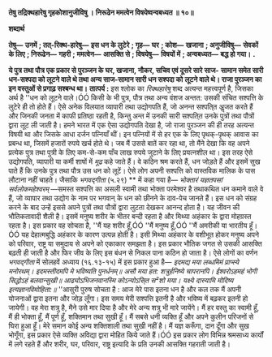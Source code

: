 **तेषु तद्रिक्थहारेषु गृहकोशानुजीविषु ।** **निरूढेन ममत्वेन विषयेष्वन्वबध्यत ॥ १०॥** 

**शब्दार्थ** 

**तेषु—** **उनमें** **; तत्-रिक्थ-हारेषु—** **इस धन के लुटेरे** **; गृह—** **घर** **; कोश—** **खजाना** **; अनुजीविषु—** **सेवकों के लिए** **; निरूढेन—** **गहरी** **; ममत्वेन—** **आसक्ति से** **; विषयेषु—** **विषयों में** **; अन्वबध्यत—** **बद्ध हो गया।** **.** 

**ये पुत्र तथा पौत्र एक प्रकार से पुरञ्जन के घर, खजाना, नौकर, सचिव एवं दूसरे सारे साज-** **सामान समेत सारी धन-सश्पदा को लूटने वाले थे तथा अन्य साज-सामान सारी धन सश्पदा को** **लूटने वाले थे। राजा पुरञ्जन का इन वस्तुओं से प्रगाढ़ सश्बन्ध था।** **तात्पर्य :** इस श्लोक का *रिक्थहारेषु* शब्द अत्यन्त महत्त्वपूर्ण है, जिसका अर्थ है ''धन को लूटने वाले।ÓÓ किसी के भी पुत्र, पौत्र तथा अन्य वंशज अन्तत: उसकी संचित सश्पत्ति के लुटेरे ही तो होते हैं। ऐसे अनेक विलयात व्यापारी तथा उद्योगपति हैं, जो अनन्त सश्पति्त अॢजत करते हैं और जिनकी जनता में काफी प्रतिष्ठा रहती है, किन्तु अन्त में उनकी सारी सश्पति्त उनके पुत्रों तथा पौत्रों द्वारा लूट ली जाती है। हमने भारत में एक ऐसा उद्योगपति देखा है, जो राजा पुरञ्जन की ही तरह अत्यन्त विषयी था और जिसके आधा दर्जन पत्नियाँ थीं। इन पत्नियों में से हर एक के लिए पृथक्-पृथक् आवास का प्रबन्ध था, जिसमें हजारों रुपये खर्च होते थे। जब मैं उससे बातें कर रहा था, तो मैंने देखा कि वह अपने प्रत्येक पुत्र तथा पुत्री के लिए कम-से-कम पाँच लाख रुपये जुटाने के लिए प्रयत्नशील था। इस तरह ऐसे उद्योगपति, व्यापारी या कर्मी शाषों में *मूढ* कहे जाते हैं। वे कठिन श्रम करते हैं, धन जोड़ते हैं और इसमें सुख पाते हैं कि उनके पुत्र तथा पौत्र उस धन को लूटें। ऐसे लोग अपनी सश्पत्ति को वास्तविक मालिक के पास लौटाना नहीं चाहते। जैसाकि *भगवद्गीता* (५.२९) ** में कहा गया है— *भोक्तारं यज्ञतपसां सर्वलोकमहेश्वरम्* —समस्त सश्पत्ति का असली स्वामी तथा भोक्ता परमेश्वर है तथाकथित धन कमाने वाले वे हैं, जो व्यापार तथा उद्योग के नाम पर भगवान् के धन को छीनने के दाव-पेच जानते हैं। इस धन को संग्रह करने के बाद उन्हें इससे अपने पुत्रों तथा पौत्रों द्वारा लुटता देखकर आनन्द होता है। यह जीवन की भौतिकतावादी शैली है। इसमें मनुष्य शरीर के भीतर बन्दी रहता है और मिथ्या अहंकार के द्वारा मोहग्रस्त रहता है। इस प्रकार वह सोचता है, ''मैं यह शरीर हूँ,ÓÓ ''मैं मनुष्य हूँ,ÓÓ ''मैं अमरीकी या भारतीय हूँ।ÓÓ यह देहात्मबुद्धि अहंकार के कारण उत्पन्न होती है। इसी मिथ्या अहंकार के वशीभूत होकर मनुष्य अपने को परिवार, राष्ट्र या समुदाय से अपने को एकाकार समझता है। इस प्रकार भौतिक जगत से उसकी आसक्ति बढ़ती ही जाती है और फिर जीव के लिए इस बंधन से निकल पाना कठिन हो जाता है। ऐसे लोगों का वर्णन *भगवद्गीता* में सोलहवें अध्याय (१६.१३-१५) में इस प्रकार हुआ है— *इदमद्य मया लब्धमिमं प्राप्स्ये मनोरथम्।* *इदमस्तीदमपि मे भविष्यति पुनर्धनम्॥* *असौ मया हत: शत्रुर्हनिष्ये चापरानपि।* *ईश्वरोऽहमहं भोगी सिद्धोऽहं बलवान्सुखी॥* *आढ्योऽभिजनवानस्मि कोऽन्योऽसि्त स²शो मया।* *यक्ष्ये दास्यामि मोदिष्य इत्यज्ञानविमोहिता:॥* ''आसुरी पुरुष सोचता है : आज मेरे पास इतना धन है और कल तक मैं अपनी योजनाओं द्वारा इतना और जोड़ लूँगा। इस समय मेरी सश्पत्ति इतनी है और भविष्य में बढ़कर इतनी हो जायेगी। वह मेरा शत्रु है, मैने उसे मार दिया है और मेरे अन्य शत्रु भी मारे जायेंगे। मैं हर वस्तु का स्वामी हूँ, मैं ही भोक्ता हूँ, मैं पूर्ण हूँ, शक्तिमान तथा सुखी हूँ। मैं सबसे धनी व्यक्ति हूँ और अपने कुलीन परिजनों से घिरा हुआ हूँ। मेरे समान कोई अन्य शक्तिशाली तथा सुखी नहीं है। मैं यज्ञ करूँगा, दान दूँगा और सुख भोगूँगा, इस प्रकार ऐसे व्यक्ति अविद्या द्वारा मोहित किये जाते हैं।ÓÓ इस प्रकार लोग विभिन्न श्रमसाध्य कार्यों में लगे रहते हैं और शरीर, घर, परिवार, राष्ट्र इत्यादि के प्रति उनकी आसक्ति गहराती जाती है।  